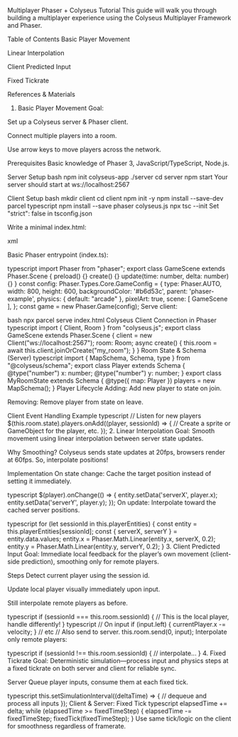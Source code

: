 Multiplayer Phaser + Colyseus Tutorial
This guide will walk you through building a multiplayer experience using the Colyseus Multiplayer Framework and Phaser.

Table of Contents
Basic Player Movement

Linear Interpolation

Client Predicted Input

Fixed Tickrate

References & Materials

1. Basic Player Movement
Goal:

Set up a Colyseus server & Phaser client.

Connect multiple players into a room.

Use arrow keys to move players across the network.

Prerequisites
Basic knowledge of Phaser 3, JavaScript/TypeScript, Node.js.

Server Setup
bash
npm init colyseus-app ./server
cd server
npm start
Your server should start at ws://localhost:2567

Client Setup
bash
mkdir client
cd client
npm init -y
npm install --save-dev parcel typescript
npm install --save phaser colyseus.js
npx tsc --init
Set "strict": false in tsconfig.json

Write a minimal index.html:

xml
<!DOCTYPE html>
<html lang="en">
  <head>
    <meta charset="UTF-8" />
    <title>Colyseus + Phaser Example</title>
  </head>
  <body>
    <script src="index.ts" type="module"></script>
  </body>
</html>
Basic Phaser entrypoint (index.ts):

typescript
import Phaser from "phaser";
export class GameScene extends Phaser.Scene {
  preload() {}
  create() {}
  update(time: number, delta: number) {}
}
const config: Phaser.Types.Core.GameConfig = {
  type: Phaser.AUTO,
  width: 800,
  height: 600,
  backgroundColor: '#b6d53c',
  parent: 'phaser-example',
  physics: { default: "arcade" },
  pixelArt: true,
  scene: [ GameScene ],
};
const game = new Phaser.Game(config);
Serve client:

bash
npx parcel serve index.html
Colyseus Client Connection in Phaser
typescript
import { Client, Room } from "colyseus.js";
export class GameScene extends Phaser.Scene {
  client = new Client("ws://localhost:2567");
  room: Room;
  async create() {
    this.room = await this.client.joinOrCreate("my_room");
  }
}
Room State & Schema (Server)
typescript
import { MapSchema, Schema, type } from "@colyseus/schema";
export class Player extends Schema {
  @type("number") x: number;
  @type("number") y: number;
}
export class MyRoomState extends Schema {
  @type({ map: Player }) players = new MapSchema<Player>();
}
Player Lifecycle
Adding: Add new player to state on join.

Removing: Remove player from state on leave.

Client Event Handling Example
typescript
// Listen for new players
$(this.room.state).players.onAdd((player, sessionId) => {
  // Create a sprite or GameObject for the player, etc.
});
2. Linear Interpolation
Goal: Smooth movement using linear interpolation between server state updates.

Why Smoothing?
Colyseus sends state updates at 20fps, browsers render at 60fps. So, interpolate positions!

Implementation
On state change: Cache the target position instead of setting it immediately.

typescript
$(player).onChange(() => {
  entity.setData('serverX', player.x);
  entity.setData('serverY', player.y);
});
On update: Interpolate toward the cached server positions.

typescript
for (let sessionId in this.playerEntities) {
  const entity = this.playerEntities[sessionId];
  const { serverX, serverY } = entity.data.values;
  entity.x = Phaser.Math.Linear(entity.x, serverX, 0.2);
  entity.y = Phaser.Math.Linear(entity.y, serverY, 0.2);
}
3. Client Predicted Input
Goal: Immediate local feedback for the player’s own movement (client-side prediction), smoothing only for remote players.

Steps
Detect current player using the session id.

Update local player visually immediately upon input.

Still interpolate remote players as before.

typescript
if (sessionId === this.room.sessionId) {
  // This is the local player, handle differently!
}
typescript
// On input
if (input.left) { currentPlayer.x -= velocity; } // etc
// Also send to server.
this.room.send(0, input);
Interpolate only remote players:

typescript
if (sessionId !== this.room.sessionId) {
  // interpolate...
}
4. Fixed Tickrate
Goal: Deterministic simulation—process input and physics steps at a fixed tickrate on both server and client for reliable sync.

Server
Queue player inputs, consume them at each fixed tick.

typescript
this.setSimulationInterval((deltaTime) => {
  // dequeue and process all inputs
});
Client & Server: Fixed Tick
typescript
elapsedTime += delta;
while (elapsedTime >= fixedTimeStep) {
  elapsedTime -= fixedTimeStep;
  fixedTick(fixedTimeStep);
}
Use same tick/logic on the client for smoothness regardless of framerate.

